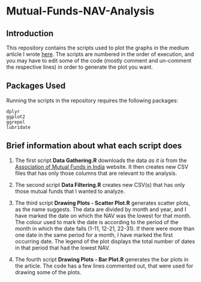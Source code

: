 # Mutual-Funds-NAV-Analysis

## Introduction

This repository contains the scripts used to plot the graphs in the medium
article I wrote
[here](https://aneesh-palsule.medium.com/choosing-sip-systematic-investment-plan-date-for-mutual-funds-9746afb0d2e6). The scripts are numbered in the order of execution, and
you may have to edit some of the code (mostly comment and un-comment the respective
lines) in order to generate the plot you want.

## Packages Used
Running the scripts in the repository requires the following packages:
```
dplyr
ggplot2
ggrepel
lubridate
```

## Brief information about what each script does

1.  The first script **Data Gathering.R** downloads the data *as it is* from the
    [Association of Mutual Funds in India](https://www.amfiindia.com/nav-history-download)
    website. It then creates new CSV files that has only those columns that are
    relevant to the analysis.

2.  The second script **Data Filtering.R** creates new CSV(s) that has only those
    mutual funds that I wanted to analyze.

3.  The third script **Drawing Plots - Scatter Plot.R** generates scatter plots, as
    the name suggests. The data are divided by month and year, and I have marked
    the date on which the NAV was the lowest for that month. The colour used to
    mark the date is according to the period of the month in which the date falls
    (1-11, 12-21, 22-31). If there were more than one date in the same period for
    a month, I have marked the first occurring date. The legend of the plot
    displays the total number of dates in that period that had the lowest NAV.

4.  The fourth script **Drawing Plots - Bar Plot.R** generates the bar plots in the
    article. The code has a few lines commented out, that were used for drawing
    some of the plots.
